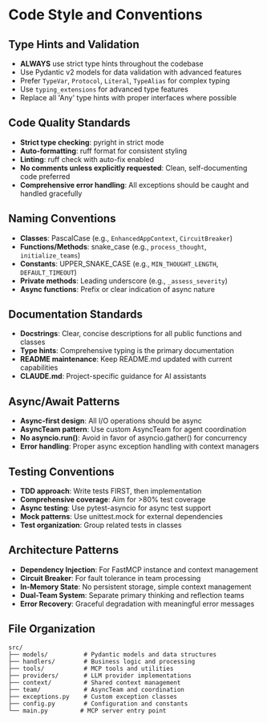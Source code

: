 # Code Style and Conventions

## Type Hints and Validation
- **ALWAYS** use strict type hints throughout the codebase
- Use Pydantic v2 models for data validation with advanced features
- Prefer `TypeVar`, `Protocol`, `Literal`, `TypeAlias` for complex typing
- Use `typing_extensions` for advanced type features
- Replace all 'Any' type hints with proper interfaces where possible

## Code Quality Standards
- **Strict type checking**: pyright in strict mode
- **Auto-formatting**: ruff format for consistent styling
- **Linting**: ruff check with auto-fix enabled
- **No comments unless explicitly requested**: Clean, self-documenting code preferred
- **Comprehensive error handling**: All exceptions should be caught and handled gracefully

## Naming Conventions
- **Classes**: PascalCase (e.g., `EnhancedAppContext`, `CircuitBreaker`)
- **Functions/Methods**: snake_case (e.g., `process_thought`, `initialize_teams`)
- **Constants**: UPPER_SNAKE_CASE (e.g., `MIN_THOUGHT_LENGTH`, `DEFAULT_TIMEOUT`)
- **Private methods**: Leading underscore (e.g., `_assess_severity`)
- **Async functions**: Prefix or clear indication of async nature

## Documentation Standards
- **Docstrings**: Clear, concise descriptions for all public functions and classes
- **Type hints**: Comprehensive typing is the primary documentation
- **README maintenance**: Keep README.md updated with current capabilities
- **CLAUDE.md**: Project-specific guidance for AI assistants

## Async/Await Patterns
- **Async-first design**: All I/O operations should be async
- **AsyncTeam pattern**: Use custom AsyncTeam for agent coordination
- **No asyncio.run()**: Avoid in favor of asyncio.gather() for concurrency
- **Error handling**: Proper async exception handling with context managers

## Testing Conventions
- **TDD approach**: Write tests FIRST, then implementation
- **Comprehensive coverage**: Aim for >80% test coverage
- **Async testing**: Use pytest-asyncio for async test support
- **Mock patterns**: Use unittest.mock for external dependencies
- **Test organization**: Group related tests in classes

## Architecture Patterns
- **Dependency Injection**: For FastMCP instance and context management
- **Circuit Breaker**: For fault tolerance in team processing
- **In-Memory State**: No persistent storage, simple context management
- **Dual-Team System**: Separate primary thinking and reflection teams
- **Error Recovery**: Graceful degradation with meaningful error messages

## File Organization
```
src/
├── models/          # Pydantic models and data structures
├── handlers/        # Business logic and processing
├── tools/           # MCP tools and utilities
├── providers/       # LLM provider implementations
├── context/         # Shared context management
├── team/            # AsyncTeam and coordination
├── exceptions.py    # Custom exception classes
├── config.py        # Configuration and constants
└── main.py         # MCP server entry point
```